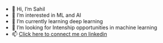 - 👋 Hi, I’m Sahil
- 👀 I’m interested in ML and AI
- 🌱 I’m currently learning deep learning
- 💞️ I’m looking for Intenship opportunities in machine learning
- 📫 [Click here to connect me on linkedin](https://www.linkedin.com/in/sahil-dadhwal-6b7874176/)

<!---
sahil161102/sahil161102 is a ✨ special ✨ repository because its `README.md` (this file) appears on your GitHub profile.
You can click the Preview link to take a look at your changes.
--->
